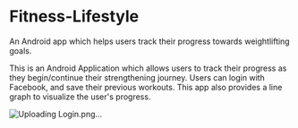 # Fitness-Lifestyle
An Android app which helps users track their progress towards weightlifting goals.

This is an Android Application which allows users to track their progress as they begin/continue their strengthening journey.
Users can login with Facebook, and save their previous workouts. This app also provides a line graph to visualize the user's progress.

![Uploading Login.png…]()
